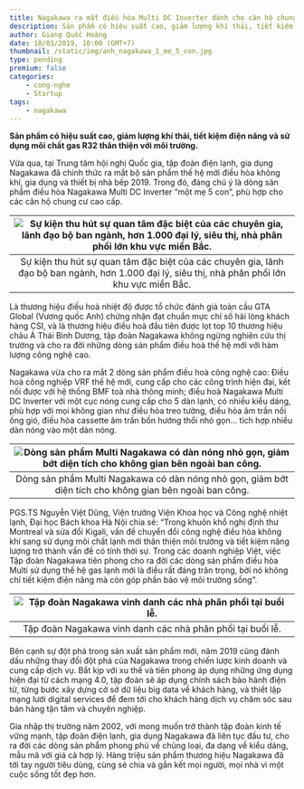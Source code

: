 ```yaml
---
title: Nagakawa ra mắt điều hòa Multi DC Inverter dành cho căn hộ chung cư
description: Sản phẩm có hiệu suất cao, giảm lượng khí thải, tiết kiệm điện năng và sử dụng môi chất gas R32 thân thiện với môi trường.
author: Giang Quốc Hoàng
date: 18/03/2019, 10:00 (GMT+7)
thumbnail: /static/img/anh_nagakawa_1_me_5_con.jpg
type: pending
premium: false
categories:
    - cong-nghe
    - Startup
tags:
    - nagakawa
---
```


**Sản phẩm có hiệu suất cao, giảm lượng khí thải, tiết kiệm điện năng và sử dụng môi chất gas R32 thân thiện với môi trường.**

Vừa qua, tại Trung tâm hội nghị Quốc gia, tập đoàn điện lạnh, gia dụng Nagakawa đã chính thức ra mắt bộ sản phẩm thế hệ mới điều hòa không khí, gia dụng và thiết bị nhà bếp 2019. Trong đó, đáng chú ý là dòng sản phẩm điều hòa Nagakawa Multi DC Inverter “một mẹ 5 con”, phù hợp cho các căn hộ chung cư cao cấp.

|![Sự kiện thu hút sự quan tâm đặc biệt của các chuyên gia, lãnh đạo bộ ban ngành, hơn 1.000 đại lý, siêu thị, nhà phân phối lớn khu vực miền Bắc.]({{site.baseurl}}/static/img/nagakawa-02.jpg)|
|:--:|
|Sự kiện thu hút sự quan tâm đặc biệt của các chuyên gia, lãnh đạo bộ ban ngành, hơn 1.000 đại lý, siêu thị, nhà phân phối lớn khu vực miền Bắc.|

Là thương hiệu điều hoà nhiệt độ được tổ chức đánh giá toàn cầu GTA Global (Vương quốc Anh) chứng nhận đạt chuẩn mực chỉ số hài lòng khách hàng CSI, và là thương hiệu điều hoà đầu tiên được lọt top 10 thương hiệu châu Á Thái Bình Dương, tập đoàn Nagakawa không ngừng nghiên cứu thị trường và cho ra đời những dòng sản phẩm điều hoà thế hệ mới với hàm lượng công nghệ cao.

Nagakawa vừa cho ra mắt 2 dòng sản phẩm điều hoà công nghệ cao: Điều hoà công nghiệp VRF thế hệ mới, cung cấp cho các công trình hiện đại, kết nối được với hệ thống BMF toà nhà thông minh; điều hoà Nagakawa Multi DC Inverter với một cục nóng cung cấp cho 5 dàn lạnh, có nhiều kiểu dáng, phù hợp với mọi không gian như điều hòa treo tường, điều hòa âm trần nối ống gió, điều hòa cassette âm trần bốn hướng thổi nhỏ gọn... tích hợp nhiều dàn nóng vào một dàn nóng.

|![Dòng sản phẩm Multi Nagakawa có dàn nóng nhỏ gọn, giảm bớt diện tích cho không gian bên ngoài ban công.]({{site.baseurl}}/static/img/anh_nagakawa_1_me_5_con.jpg)|
|:--:|
|Dòng sản phẩm Multi Nagakawa có dàn nóng nhỏ gọn, giảm bớt diện tích cho không gian bên ngoài ban công.|

PGS.TS Nguyễn Việt Dũng, Viện trưởng Viện Khoa học và Công nghệ nhiệt lạnh, Đại học Bách khoa Hà Nội chia sẻ: “Trong khuôn khổ nghị định thư Montreal và sửa đổi Kigali, vấn đề chuyển đổi công nghệ điều hòa không khí sang sử dụng môi chất lạnh mới thân thiện môi trường và tiết kiệm năng lượng trở thành vấn đề có tính thời sự. Trong các doanh nghiệp Việt, việc Tập đoàn Nagakawa tiên phong cho ra đời các dòng sản phẩm điều hòa Multi sử dụng thế hệ gas lạnh mới là điều rất đáng trân trọng, bởi nó không chỉ tiết kiệm điện năng mà còn góp phần bảo vệ môi trường sống”.

|![Tập đoàn Nagakawa vinh danh các nhà phân phối tại buổi lễ.]({{site.baseurl}}/static/img/nagakawa-03.jpg)|
|:--:|
|Tập đoàn Nagakawa vinh danh các nhà phân phối tại buổi lễ.|

Bên cạnh sự đột phá trong sản xuất sản phẩm mới, năm 2019 cũng đánh dấu những thay đổi đột phá của Nagakawa trong chiến lược kinh doanh và cung cấp dịch vụ. Bắt kịp với xu thế và tiên phong áp dụng những ứng dụng hiện đại từ cách mạng 4.0, tập đoàn sẽ áp dụng chính sách bảo hành điện tử, từng bước xây dựng cở sở dữ liệu big data về khách hàng, và thiết lập mạng lưới digital services để đem tới cho khách hàng dịch vụ chăm sóc sau bán hàng tận tâm và chuyên nghiệp.

Gia nhập thị trường năm 2002, với mong muốn trở thành tập đoàn kinh tế vững mạnh, tập đoàn điện lạnh, gia dụng Nagakawa đã liên tục đầu tư, cho ra đời các dòng sản phẩm phong phú về chủng loại, đa dạng về kiểu dáng, mẫu mã với giá cả hợp lý. Hàng triệu sản phẩm thương hiệu Nagakawa đã tới tay người tiêu dùng, cùng sẻ chia và gắn kết mọi người, mọi nhà vì một cuộc sống tốt đẹp hơn.
